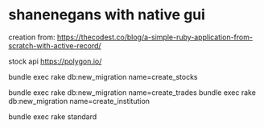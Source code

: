 # shanenegans with native gui
creation from: https://thecodest.co/blog/a-simple-ruby-application-from-scratch-with-active-record/

stock api https://polygon.io/

bundle exec rake db:new_migration name=create_stocks

bundle exec rake db:new_migration name=create_trades
bundle exec rake db:new_migration name=create_institution

bundle exec rake standard
